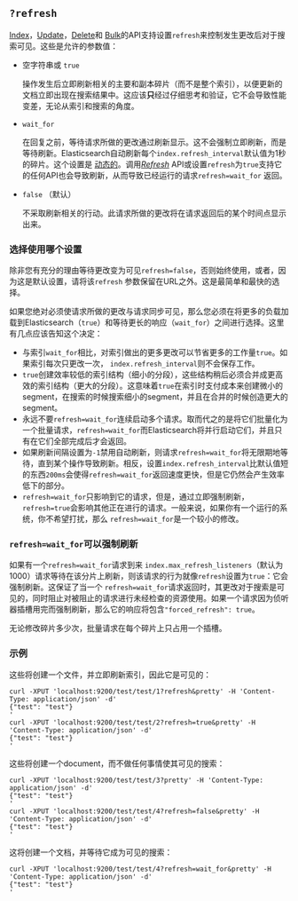 ## `?refresh`

[Index](https://www.elastic.co/guide/en/elasticsearch/reference/current/docs-index_.html)，[Update](https://www.elastic.co/guide/en/elasticsearch/reference/current/docs-update.html)，[Delete](https://www.elastic.co/guide/en/elasticsearch/reference/current/docs-delete.html)和 [Bulk](https://www.elastic.co/guide/en/elasticsearch/reference/current/docs-bulk.html)的API支持设置`refresh`来控制发生更改后对于搜索可见。这些是允许的参数值：

- 空字符串或 `true`

  操作发生后立即刷新相关的主要和副本碎片（而不是整个索引），以便更新的文档立即出现在搜索结果中。这应该**只**经过仔细思考和验证，它不会导致性能变差，无论从索引和搜索的角度。

- `wait_for`

  在回复之前，等待请求所做的更改通过刷新显示。这不会强制立即刷新，而是等待刷新。Elasticsearch自动刷新每个`index.refresh_interval`默认值为1秒的碎片。这个设置是 [动态的](https://www.elastic.co/guide/en/elasticsearch/reference/current/index-modules.html#dynamic-index-settings)。调用[*Refresh*](https://www.elastic.co/guide/en/elasticsearch/reference/current/indices-refresh.html) API或设置`refresh`为`true`支持它的任何API也会导致刷新，从而导致已经运行的请求`refresh=wait_for` 返回。

- `false` （默认）

  不采取刷新相关的行动。此请求所做的更改将在请求返回后的某个时间点显示出来。

### 选择使用哪个设置

除非您有充分的理由等待更改变为可见`refresh=false`，否则始终使用，或者，因为这是默认设置，请将该`refresh` 参数保留在URL之外。这是最简单和最快的选择。

如果您绝对必须使请求所做的更改与请求同步可见，那么您必须在将更多的负载加载到Elasticsearch（`true`）和等待更长的响应（`wait_for`）之间进行选择。这里有几点应该告知这个决定：

- 与索引`wait_for`相比，对索引做出的更多更改可以节省更多的工作量`true`。如果索引每次只更改一次， `index.refresh_interval`则不会保存工作。
- `true`创建效率较低的索引结构（细小的分段），这些结构稍后必须合并成更高效的索引结构（更大的分段）。这意味着`true`在索引时支付成本来创建微小的segment，在搜索的时候搜索细小的segment，并且在合并的时候创造更大的segment。
- 永远不要`refresh=wait_for`连续启动多个请求。取而代之的是将它们批量化为一个批量请求，`refresh=wait_for`而Elasticsearch将并行启动它们，并且只有在它们全部完成后才会返回。
- 如果刷新间隔设置为`-1`禁用自动刷新，则请求`refresh=wait_for`将无限期地等待，直到某个操作导致刷新。相反，设置`index.refresh_interval`比默认值短的东西`200ms`会使得`refresh=wait_for`返回速度更快，但是它仍然会产生效率低下的部分。
- `refresh=wait_for`只影响到它的请求，但是，通过立即强制刷新，`refresh=true`会影响其他正在进行的请求。一般来说，如果你有一个运行的系统，你不希望打扰，那么 `refresh=wait_for`是一个较小的修改。

### `refresh=wait_for`可以强制刷新

如果有一个`refresh=wait_for`请求到来 `index.max_refresh_listeners`（默认为1000）请求等待在该分片上刷新，则该请求的行为就像`refresh`设置为`true`：它会强制刷新。这保证了当一个 `refresh=wait_for`请求返回时，其更改对于搜索是可见的，同时阻止对被阻止的请求进行未经检查的资源使用。如果一个请求因为侦听器插槽用完而强制刷新，那么它的响应将包含`"forced_refresh": true`。

无论修改碎片多少次，批量请求在每个碎片上只占用一个插槽。

### 示例

这些将创建一个文件，并立即刷新索引，因此它是可见的：

```
curl -XPUT 'localhost:9200/test/test/1?refresh&pretty' -H 'Content-Type: application/json' -d'
{"test": "test"}
'
curl -XPUT 'localhost:9200/test/test/2?refresh=true&pretty' -H 'Content-Type: application/json' -d'
{"test": "test"}
'

```

这些将创建一个document，而不做任何事情使其可见的搜索：

```
curl -XPUT 'localhost:9200/test/test/3?pretty' -H 'Content-Type: application/json' -d'
{"test": "test"}
'
curl -XPUT 'localhost:9200/test/test/4?refresh=false&pretty' -H 'Content-Type: application/json' -d'
{"test": "test"}
'

```



这将创建一个文档，并等待它成为可见的搜索：

```
curl -XPUT 'localhost:9200/test/test/4?refresh=wait_for&pretty' -H 'Content-Type: application/json' -d'
{"test": "test"}
'
```